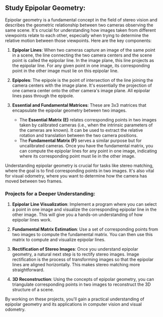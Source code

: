## Study Epipolar Geometry:

Epipolar geometry is a fundamental concept in the field of stereo vision and describes the geometric relationship between two cameras observing the same scene. It's crucial for understanding how images taken from different viewpoints relate to each other, especially when trying to determine the relative motion between those viewpoints. Here are the key components:

1. **Epipolar Lines**: When two cameras capture an image of the same point in a scene, the line connecting the two camera centers and the scene point is called the epipolar line. In the image plane, this line projects as the epipolar line. For any given point in one image, its corresponding point in the other image must lie on this epipolar line.

2. **Epipoles**: The epipole is the point of intersection of the line joining the camera centers with the image plane. It's essentially the projection of one camera center onto the other camera's image plane. All epipolar lines pass through the epipole.

3. **Essential and Fundamental Matrices**: These are 3x3 matrices that encapsulate the epipolar geometry between two images. 
   - The **Essential Matrix (E)** relates corresponding points in two images taken by calibrated cameras (i.e., when the intrinsic parameters of the cameras are known). It can be used to extract the relative rotation and translation between the two camera positions.
   - The **Fundamental Matrix (F)** serves a similar purpose but for uncalibrated cameras. Once you have the fundamental matrix, you can compute the epipolar lines for any point in one image, indicating where its corresponding point must lie in the other image.

Understanding epipolar geometry is crucial for tasks like stereo matching, where the goal is to find corresponding points in two images. It's also vital for visual odometry, where you want to determine how the camera has moved between two frames.

### Projects for a Deeper Understanding:

1. **Epipolar Line Visualization**: Implement a program where you can select a point in one image and visualize the corresponding epipolar line in the other image. This will give you a hands-on understanding of how epipolar lines work.

2. **Fundamental Matrix Estimation**: Use a set of corresponding points from two images to compute the fundamental matrix. You can then use this matrix to compute and visualize epipolar lines.

3. **Rectification of Stereo Images**: Once you understand epipolar geometry, a natural next step is to rectify stereo images. Image rectification is the process of transforming images so that the epipolar lines are aligned horizontally. This makes stereo matching more straightforward.

4. **3D Reconstruction**: Using the concepts of epipolar geometry, you can triangulate corresponding points in two images to reconstruct the 3D structure of a scene.

By working on these projects, you'll gain a practical understanding of epipolar geometry and its applications in computer vision and visual odometry.